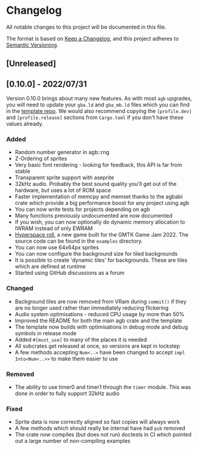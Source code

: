 # Changelog
All notable changes to this project will be documented in this file.

The format is based on [Keep a Changelog](https://keepachangelog.com/en/1.0.0/),
and this project adheres to [Semantic Versioning](https://semver.org/spec/v2.0.0.html).

## [Unreleased]

## [0.10.0] - 2022/07/31

Version 0.10.0 brings about many new features. As with most `agb` upgrades, you will need to update your `gba.ld` and `gba_mb.ld` files which you can find in the [template repo](https://github.com/agbrs/template). We would also recommend copying the `[profile.dev]` and `[profile.release]` sections from `Cargo.toml` if you don't have these values already.

### Added
- Random number generator in agb::rng
- Z-Ordering of sprites
- Very basic font rendering - looking for feedback, this API is far from stable
- Transparent sprite support with aseprite
- 32kHz audio. Probably the best sound quality you'll get out of the hardware, but uses a lot of ROM space
- Faster implementation of memcpy and memset thanks to the agbabi crate which provide a big performance boost for any project using agb
- You can now write tests for projects depending on agb
- Many functions previously undocumented are now documented
- If you wish, you can now optionally do dynamic memory allocation to IWRAM instead of only EWRAM
- [Hyperspace roll](https://lostimmortal.itch.io/hyperspace-roll), a new game built for the GMTK Game Jam 2022. The source code can be found in the `examples` directory.
- You can now use 64x64px sprites
- You can now configure the background size for tiled backgrounds
- It is possible to create 'dynamic tiles' for backgrounds. These are tiles which are defined at runtime
- Started using GitHub discussions as a forum

### Changed
- Background tiles are now removed from VRam during `commit()` if they are no longer used rather than immediately reducing flickering
- Audio system optimisations - reduced CPU usage by more than 50%
- Improved the README for both the main agb crate and the template
- The template now builds with optimisations in debug mode and debug symbols in release mode
- Added `#[must_use]` to many of the places it is needed
- All subcrates get released at once, so versions are kept in lockstep
- A few methods accepting `Num<..>` have been changed to accept `impl Into<Num<..>>` to make them easier to use

### Removed
- The ability to use timer0 and timer1 through the `timer` module. This was done in order to fully support 32kHz audio

### Fixed
- Sprite data is now correctly aligned so fast copies will always work
- A few methods which should really be internal have had `pub` removed
- The crate now compiles (but does not run) doctests in CI which pointed out a large number of non-compiling examples